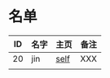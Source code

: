 
# 名单

|  ID    |  名字    |  主页    | 备注     |
| ---- | ---- | ---- | ---- |
|   20   |   jin   |  [self](9020.md)   |  XXX   |
|      |      |      |      |

